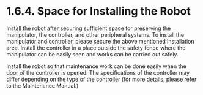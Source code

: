 ﻿# 1.6.4. Space for Installing the Robot

Install the robot after securing sufficient space for preserving the manipulator, the controller, and other peripheral systems. To install the manipulator and controller, please secure the above mentioned installation area. Install the controller in a place outside the safety fence where the manipulator can be easily seen and works can be carried out safely.

Install the robot so that maintenance work can be done easily when the door of the controller is opened. The specifications of the controller may differ depending on the type of the controller (for more details, please refer to the Maintenance Manual.)

